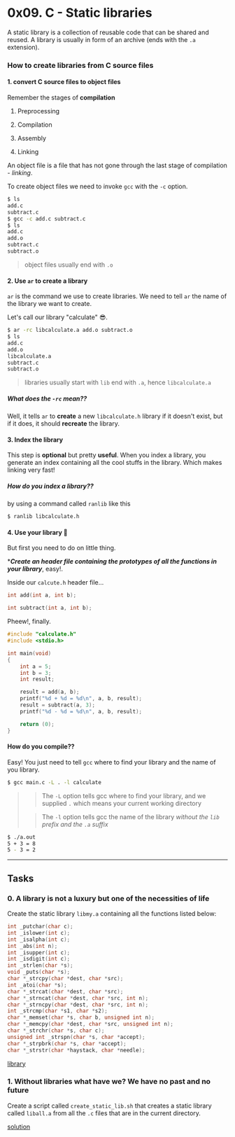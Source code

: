 # 0x09. C - Static libraries

A static library is a collection of reusable code that can be shared and reused. A library is usually in form of an archive (ends with the `.a` extension).

### How to create libraries from C source files

#### 1. convert C source files to object files

Remember the stages of **compilation**

1. Preprocessing

2. Compilation

3. Assembly

4. Linking



An object file is a file that has not gone through the last stage of compilation - _linking_.

To create object files we need to invoke `gcc` with the `-c` option.

```bash
$ ls
add.c
subtract.c
$ gcc -c add.c subtract.c
$ ls
add.c
add.o
subtract.c
subtract.o
```

> object files usually end with `.o`

#### 2. Use `ar` to create a library

`ar` is the command we use to create libraries. We need to tell `ar` the name of the library we want to create.

Let's call our library "calculate" 😎.

```bash
$ ar -rc libcalculate.a add.o subtract.o
$ ls
add.c
add.o
libcalculate.a
subtract.c
subtract.o
```

> libraries usually start with `lib` end with `.a`, hence `libcalculate.a`

##### What does the `-rc` mean??

Well, it tells `ar` to **create** a new `libcalculate.h` library if it doesn't exist, but if it does, it should **recreate** the library.

#### 3. Index the library

This step is **optional** but pretty **useful**. When you index a library, you generate an index containing all the cool stuffs in the library. Which makes linking very fast!

##### How do you index a library??

by using a command called `ranlib` like this

```bash
$ ranlib libcalculate.h
```

#### 4. Use your library 🕺

But first you need to do on little thing.

****Create an header file containing the prototypes of all the functions in your library***, easy!.

Inside our `calcute.h` header file...

```c
int add(int a, int b);

int subtract(int a, int b);
```

Pheew!, finally.

```c
#include "calculate.h"
#include <stdio.h>

int main(void)
{
    int a = 5;
    int b = 3;
    int result;

    result = add(a, b);
    printf("%d + %d = %d\n", a, b, result);
    result = subtract(a, 3);
    printf("%d - %d = %d\n", a, b, result);

    return (0);
}
```

#### How do you compile??

Easy! You just need to tell `gcc` where to find your library and the name of you library.

```bash
$ gcc main.c -L . -l calculate
```

> > The `-L` option tells gcc where to find your library, and we supplied `.` which means your current working directory
> 
> 
> 
> > The `-l` option tells gcc the name of the library _without the `lib` prefix and the `.a` suffix_



```bash
$ ./a.out
5 + 3 = 8
5 - 3 = 2
```

---

## Tasks

### 0. A library is not a luxury but one of the necessities of life

Create the static library `libmy.a` containing all the functions listed below:

```c
int _putchar(char c);
int _islower(int c);
int _isalpha(int c);
int _abs(int n);
int _isupper(int c);
int _isdigit(int c);
int _strlen(char *s);
void _puts(char *s);
char *_strcpy(char *dest, char *src);
int _atoi(char *s);
char *_strcat(char *dest, char *src);
char *_strncat(char *dest, char *src, int n);
char *_strncpy(char *dest, char *src, int n);
int _strcmp(char *s1, char *s2);
char *_memset(char *s, char b, unsigned int n);
char *_memcpy(char *dest, char *src, unsigned int n);
char *_strchr(char *s, char c);
unsigned int _strspn(char *s, char *accept);
char *_strpbrk(char *s, char *accept);
char *_strstr(char *haystack, char *needle);
```

[library](libmy.a)

### 1. Without libraries what have we? We have no past and no future

Create a script called `create_static_lib.sh` that creates a static library called `liball.a` from all the `.c` files that are in the current directory.

[solution](create_static_lib.sh)
